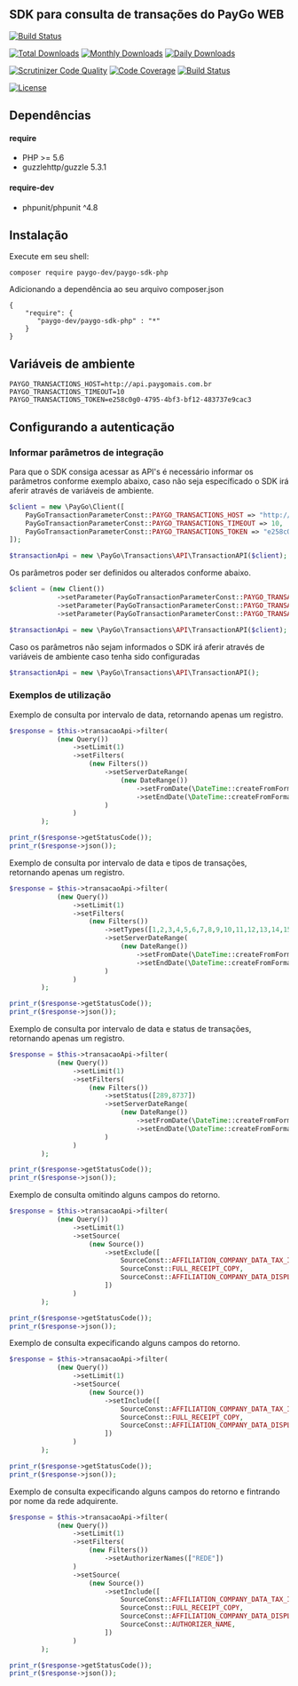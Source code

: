 
## SDK para consulta de transações do PayGo WEB

[![Build Status](https://travis-ci.com/paygo-dev/paygo-sdk-php.svg?branch=master)](https://travis-ci.com/paygo-dev/paygo-sdk-php)


[![Total Downloads](https://poser.pugx.org/paygo-dev/paygo-sdk-php/downloads)](https://packagist.org/packages/paygo-dev/paygo-sdk-php)
[![Monthly Downloads](https://poser.pugx.org/paygo-dev/paygo-sdk-php/d/monthly)](https://packagist.org/packages/paygo-dev/paygo-sdk-php)
[![Daily Downloads](https://poser.pugx.org/paygo-dev/paygo-sdk-php/d/daily)](https://packagist.org/packages/paygo-dev/paygo-sdk-php)

[![Scrutinizer Code Quality](https://scrutinizer-ci.com/g/paygo-dev/paygo-sdk-php/badges/quality-score.png?b=master)](https://scrutinizer-ci.com/g/paygo-dev/paygo-sdk-php/?branch=master)
[![Code Coverage](https://scrutinizer-ci.com/g/paygo-dev/paygo-sdk-php/badges/coverage.png?b=master)](https://scrutinizer-ci.com/g/paygo-dev/paygo-sdk-php/?branch=master)
[![Build Status](https://scrutinizer-ci.com/g/paygo-dev/paygo-sdk-php/badges/build.png?b=master)](https://scrutinizer-ci.com/g/paygo-dev/paygo-sdk-php/build-status/master)

[![License](https://poser.pugx.org/paygo-dev/paygo-sdk-php/license)](https://packagist.org/packages/paygo-dev/paygo-sdk-php)

## Dependências

#### require
* PHP >= 5.6
* guzzlehttp/guzzle 5.3.1

#### require-dev
* phpunit/phpunit ^4.8


## Instalação

Execute em seu shell:

    composer require paygo-dev/paygo-sdk-php

Adicionando a dependência ao seu arquivo composer.json

    {
        "require": {
           "paygo-dev/paygo-sdk-php" : "*"
        }
    }

## Variáveis de ambiente

    PAYGO_TRANSACTIONS_HOST=http://api.paygomais.com.br
    PAYGO_TRANSACTIONS_TIMEOUT=10
    PAYGO_TRANSACTIONS_TOKEN=e258c0g0-4795-4bf3-bf12-483737e9cac3


## Configurando a autenticação

### Informar parâmetros de integração

Para que o SDK consiga acessar as API's é necessário informar os parâmetros conforme exemplo abaixo, caso não seja específicado o SDK irá aferir através de variáveis de ambiente.

```php
$client = new \PayGo\Client([
    PayGoTransactionParameterConst::PAYGO_TRANSACTIONS_HOST => "http://api.paygomais.com.br",
    PayGoTransactionParameterConst::PAYGO_TRANSACTIONS_TIMEOUT => 10,
    PayGoTransactionParameterConst::PAYGO_TRANSACTIONS_TOKEN => "e258c0g0-4795-4bf3-bf12-483737e9cac3",
]);

$transactionApi = new \PayGo\Transactions\API\TransactionAPI($client);
```

Os parâmetros poder ser definidos ou alterados conforme abaixo.

```php
$client = (new Client())
            ->setParameter(PayGoTransactionParameterConst::PAYGO_TRANSACTIONS_HOST, "http://api.paygomais.com.br")
            ->setParameter(PayGoTransactionParameterConst::PAYGO_TRANSACTIONS_TIMEOUT, 10)
            ->setParameter(PayGoTransactionParameterConst::PAYGO_TRANSACTIONS_TOKEN, "e258c0g0-4795-4bf3-bf12-483737e9cac3");

$transactionApi = new \PayGo\Transactions\API\TransactionAPI($client);
```

Caso os parâmetros não sejam informados o SDK irá aferir através de variáveis de ambiente caso tenha sido configuradas

```php
$transactionApi = new \PayGo\Transactions\API\TransactionAPI();
```

### Exemplos de utilização


Exemplo de consulta por intervalo de data, retornando apenas um registro.

```php
$response = $this->transacaoApi->filter(
            (new Query())
                ->setLimit(1)
                ->setFilters(
                    (new Filters())
                        ->setServerDateRange(
                            (new DateRange())
                                ->setFromDate(\DateTime::createFromFormat('Y-m-d', '2015-01-01'))
                                ->setEndDate(\DateTime::createFromFormat('Y-m-d', '2018-12-01'))
                        )
                )
        );

print_r($response->getStatusCode());
print_r($response->json());
```

Exemplo de consulta por intervalo de data e tipos de transações, retornando apenas um registro.

```php
$response = $this->transacaoApi->filter(
            (new Query())
                ->setLimit(1)
                ->setFilters(
                    (new Filters())
                        ->setTypes([1,2,3,4,5,6,7,8,9,10,11,12,13,14,15,33,34])
                        ->setServerDateRange(
                            (new DateRange())
                                ->setFromDate(\DateTime::createFromFormat('Y-m-d', '2015-01-01'))
                                ->setEndDate(\DateTime::createFromFormat('Y-m-d', '2018-12-01'))
                        )
                )
        );

print_r($response->getStatusCode());
print_r($response->json());
```

Exemplo de consulta por intervalo de data e status de transações, retornando apenas um registro.

```php
$response = $this->transacaoApi->filter(
            (new Query())
                ->setLimit(1)
                ->setFilters(
                    (new Filters())
                        ->setStatus([289,8737])
                        ->setServerDateRange(
                            (new DateRange())
                                ->setFromDate(\DateTime::createFromFormat('Y-m-d', '2015-01-01'))
                                ->setEndDate(\DateTime::createFromFormat('Y-m-d', '2018-12-01'))
                        )
                )
        );

print_r($response->getStatusCode());
print_r($response->json());
```

Exemplo de consulta omitindo alguns campos do retorno.

```php
$response = $this->transacaoApi->filter(
            (new Query())
                ->setLimit(1)
                ->setSource(
                    (new Source())
                        ->setExclude([
                            SourceConst::AFFILIATION_COMPANY_DATA_TAX_ID,
                            SourceConst::FULL_RECEIPT_COPY,
                            SourceConst::AFFILIATION_COMPANY_DATA_DISPLAY_NAME
                        ])
                )
        );

print_r($response->getStatusCode());
print_r($response->json());
```

Exemplo de consulta expecificando alguns campos do retorno.

```php
$response = $this->transacaoApi->filter(
            (new Query())
                ->setLimit(1)
                ->setSource(
                    (new Source())
                        ->setInclude([
                            SourceConst::AFFILIATION_COMPANY_DATA_TAX_ID,
                            SourceConst::FULL_RECEIPT_COPY,
                            SourceConst::AFFILIATION_COMPANY_DATA_DISPLAY_NAME
                        ])
                )
        );

print_r($response->getStatusCode());
print_r($response->json());
```

Exemplo de consulta expecificando alguns campos do retorno e fintrando por nome da rede adquirente.

```php
$response = $this->transacaoApi->filter(
            (new Query())
                ->setLimit(1)
                ->setFilters(
                    (new Filters())
                        ->setAuthorizerNames(["REDE"])
                )
                ->setSource(
                    (new Source())
                        ->setInclude([
                            SourceConst::AFFILIATION_COMPANY_DATA_TAX_ID,
                            SourceConst::FULL_RECEIPT_COPY,
                            SourceConst::AFFILIATION_COMPANY_DATA_DISPLAY_NAME,
                            SourceConst::AUTHORIZER_NAME,
                        ])
                )
        );

print_r($response->getStatusCode());
print_r($response->json());
```

[GitHub]: <https://github.com/paygo-dev/paygo-sdk-php.git>